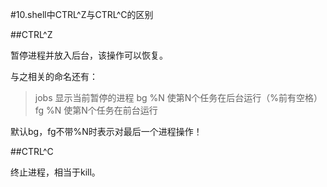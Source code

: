 #10.shell中CTRL^Z与CTRL^C的区别

##CTRL^Z
  
  暂停进程并放入后台，该操作可以恢复。
  
  与之相关的命名还有：
  
> jobs 显示当前暂停的进程
> bg %N 使第N个任务在后台运行（%前有空格）
> fg %N 使第N个任务在前台运行

默认bg，fg不带%N时表示对最后一个进程操作！

##CTRL^C

  终止进程，相当于kill。
